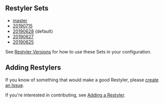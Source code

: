 ## Restyler Sets

- [master](https://github.com/restyled-io/restylers/blob/master/restylers.yaml)
- [20190715](https://github.com/restyled-io/restylers/blob/20190715/restylers.yaml)
- [20190628](https://github.com/restyled-io/restylers/blob/20190628/restylers.yaml) (default)
- [20190627](https://github.com/restyled-io/restylers/blob/20190627/restylers.yaml)
- [20190625](https://github.com/restyled-io/restylers/blob/20190625/restylers.yaml)

See [Restyler Versions](https://github.com/restyled-io/restyled.io/wiki/Restyler-Versions) for how to use these Sets in your configuration.

## Adding Restylers

If you know of something that would make a good Restyler, please [create an Issue](https://github.com/restyled-io/restylers/issues/new?title=some-auto-formatter&body=https://their-homepage.com).

If you're interested in contributing, see [Adding a Restyler](https://github.com/restyled-io/restyled.io/wiki/Adding-a-Restyler).